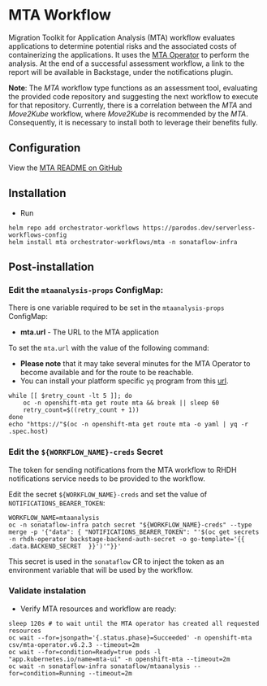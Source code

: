 # MTA Workflow

Migration Toolkit for Application Analysis (MTA) workflow evaluates applications to determine potential risks and the associated costs of containerizing the applications. It uses the [MTA Operator](https://access.redhat.com/documentation/en-us/migration_toolkit_for_applications/6.2/html/introduction_to_the_migration_toolkit_for_applications/index) to perform the analysis.
At the end of a successful assessment workflow, a link to the report will be available in Backstage, under the notifications plugin.

**Note**: The *MTA* workflow type functions as an assessment tool, evaluating the provided code repository and suggesting the next workflow to execute for that repository. Currently, there is a correlation between the *MTA* and *Move2Kube* workflow, where *Move2Kube* is recommended by the *MTA*. Consequently, it is necessary to install both to leverage their benefits fully.

## Configuration
View the [MTA README on GitHub](https://github.com/parodos-dev/serverless-workflows-config/blob/main/charts/mta/README.md)

## Installation
- Run 
```console
helm repo add orchestrator-workflows https://parodos.dev/serverless-workflows-config
helm install mta orchestrator-workflows/mta -n sonataflow-infra
```

## Post-installation
### Edit the `mtaanalysis-props` ConfigMap:

There is one variable required to be set in the `mtaanalysis-props` ConfigMap:
* **mta.url** - The URL to the MTA application

To set the `mta.url` with the value of the following command:
- **Please note** that it may take several minutes for the MTA Operator to become available and for the route to be reachable.
- You can install your platform specific `yq` program  from this [url](https://github.com/mikefarah/yq?tab=readme-ov-file#install).
```console
while [[ $retry_count -lt 5 ]]; do
    oc -n openshift-mta get route mta && break || sleep 60
    retry_count=$((retry_count + 1))
done
echo "https://"$(oc -n openshift-mta get route mta -o yaml | yq -r .spec.host)
```

### Edit the `${WORKFLOW_NAME}-creds` Secret
The token for sending notifications from the MTA workflow to RHDH notifications service needs to be provided to the workflow.

Edit the secret `${WORKFLOW_NAME}-creds` and set the value of `NOTIFICATIONS_BEARER_TOKEN`:
```
WORKFLOW_NAME=mtaanalysis
oc -n sonataflow-infra patch secret "${WORKFLOW_NAME}-creds" --type merge -p '{"data": { "NOTIFICATIONS_BEARER_TOKEN": "'$(oc get secrets -n rhdh-operator backstage-backend-auth-secret -o go-template='{{ .data.BACKEND_SECRET  }}')'"}}'
```

This secret is used in the `sonataflow` CR to inject the token as an environment variable that will be used by the workflow.

### Validate instalation

- Verify MTA resources and workflow are ready:
```console
sleep 120s # to wait until the MTA operator has created all requested resources
oc wait --for=jsonpath='{.status.phase}=Succeeded' -n openshift-mta csv/mta-operator.v6.2.3 --timeout=2m
oc wait --for=condition=Ready=true pods -l "app.kubernetes.io/name=mta-ui" -n openshift-mta --timeout=2m
oc wait -n sonataflow-infra sonataflow/mtaanalysis --for=condition=Running --timeout=2m
```

